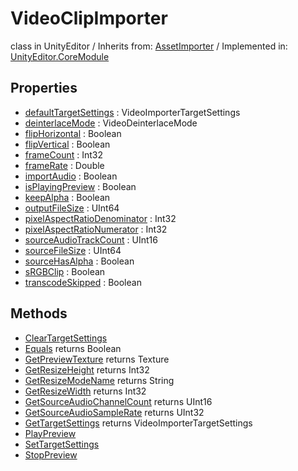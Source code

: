 # VideoClipImporter
class in UnityEditor
 / Inherits from: <a href="https://docs.unity3d.com/6000.1/Documentation/ScriptReference/AssetImporter.html">AssetImporter</a> / Implemented in: <a href="https://docs.unity3d.com/6000.1/Documentation/ScriptReference/UnityEditor.CoreModule.html">UnityEditor.CoreModule</a>

## Properties
- <a href="https://docs.unity3d.com/6000.1/Documentation/ScriptReference/VideoClipImporter-defaultTargetSettings.html">defaultTargetSettings</a> : VideoImporterTargetSettings
- <a href="https://docs.unity3d.com/6000.1/Documentation/ScriptReference/VideoClipImporter-deinterlaceMode.html">deinterlaceMode</a> : VideoDeinterlaceMode
- <a href="https://docs.unity3d.com/6000.1/Documentation/ScriptReference/VideoClipImporter-flipHorizontal.html">flipHorizontal</a> : Boolean
- <a href="https://docs.unity3d.com/6000.1/Documentation/ScriptReference/VideoClipImporter-flipVertical.html">flipVertical</a> : Boolean
- <a href="https://docs.unity3d.com/6000.1/Documentation/ScriptReference/VideoClipImporter-frameCount.html">frameCount</a> : Int32
- <a href="https://docs.unity3d.com/6000.1/Documentation/ScriptReference/VideoClipImporter-frameRate.html">frameRate</a> : Double
- <a href="https://docs.unity3d.com/6000.1/Documentation/ScriptReference/VideoClipImporter-importAudio.html">importAudio</a> : Boolean
- <a href="https://docs.unity3d.com/6000.1/Documentation/ScriptReference/VideoClipImporter-isPlayingPreview.html">isPlayingPreview</a> : Boolean
- <a href="https://docs.unity3d.com/6000.1/Documentation/ScriptReference/VideoClipImporter-keepAlpha.html">keepAlpha</a> : Boolean
- <a href="https://docs.unity3d.com/6000.1/Documentation/ScriptReference/VideoClipImporter-outputFileSize.html">outputFileSize</a> : UInt64
- <a href="https://docs.unity3d.com/6000.1/Documentation/ScriptReference/VideoClipImporter-pixelAspectRatioDenominator.html">pixelAspectRatioDenominator</a> : Int32
- <a href="https://docs.unity3d.com/6000.1/Documentation/ScriptReference/VideoClipImporter-pixelAspectRatioNumerator.html">pixelAspectRatioNumerator</a> : Int32
- <a href="https://docs.unity3d.com/6000.1/Documentation/ScriptReference/VideoClipImporter-sourceAudioTrackCount.html">sourceAudioTrackCount</a> : UInt16
- <a href="https://docs.unity3d.com/6000.1/Documentation/ScriptReference/VideoClipImporter-sourceFileSize.html">sourceFileSize</a> : UInt64
- <a href="https://docs.unity3d.com/6000.1/Documentation/ScriptReference/VideoClipImporter-sourceHasAlpha.html">sourceHasAlpha</a> : Boolean
- <a href="https://docs.unity3d.com/6000.1/Documentation/ScriptReference/VideoClipImporter-sRGBClip.html">sRGBClip</a> : Boolean
- <a href="https://docs.unity3d.com/6000.1/Documentation/ScriptReference/VideoClipImporter-transcodeSkipped.html">transcodeSkipped</a> : Boolean

## Methods
- <a href="https://docs.unity3d.com/6000.1/Documentation/ScriptReference/VideoClipImporter.ClearTargetSettings.html">ClearTargetSettings</a>
- <a href="https://docs.unity3d.com/6000.1/Documentation/ScriptReference/VideoClipImporter.Equals.html">Equals</a> returns Boolean
- <a href="https://docs.unity3d.com/6000.1/Documentation/ScriptReference/VideoClipImporter.GetPreviewTexture.html">GetPreviewTexture</a> returns Texture
- <a href="https://docs.unity3d.com/6000.1/Documentation/ScriptReference/VideoClipImporter.GetResizeHeight.html">GetResizeHeight</a> returns Int32
- <a href="https://docs.unity3d.com/6000.1/Documentation/ScriptReference/VideoClipImporter.GetResizeModeName.html">GetResizeModeName</a> returns String
- <a href="https://docs.unity3d.com/6000.1/Documentation/ScriptReference/VideoClipImporter.GetResizeWidth.html">GetResizeWidth</a> returns Int32
- <a href="https://docs.unity3d.com/6000.1/Documentation/ScriptReference/VideoClipImporter.GetSourceAudioChannelCount.html">GetSourceAudioChannelCount</a> returns UInt16
- <a href="https://docs.unity3d.com/6000.1/Documentation/ScriptReference/VideoClipImporter.GetSourceAudioSampleRate.html">GetSourceAudioSampleRate</a> returns UInt32
- <a href="https://docs.unity3d.com/6000.1/Documentation/ScriptReference/VideoClipImporter.GetTargetSettings.html">GetTargetSettings</a> returns VideoImporterTargetSettings
- <a href="https://docs.unity3d.com/6000.1/Documentation/ScriptReference/VideoClipImporter.PlayPreview.html">PlayPreview</a>
- <a href="https://docs.unity3d.com/6000.1/Documentation/ScriptReference/VideoClipImporter.SetTargetSettings.html">SetTargetSettings</a>
- <a href="https://docs.unity3d.com/6000.1/Documentation/ScriptReference/VideoClipImporter.StopPreview.html">StopPreview</a>
